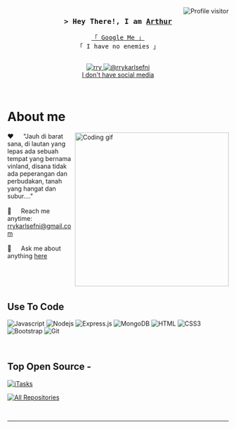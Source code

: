 <!--
<h2 align="center">
  Welcome to github arthur!
  <img src="https://media.giphy.com/media/hvRJCLFzcasrR4ia7z/giphy.gif" width="28">
</h2>
-->

<!--
<p align="center">
  <a href="https://github.com/Dhyghi"><img src="https://readme-typing-svg.herokuapp.com/?lines=Self%20Taught%20Programmer;Front%20End%20Developer;1.5%2B%20years%20of%20coding%20experience;Always%20learning%20new%20things&center=true&width=380&height=45"></a>
</p>

 -->

<a href="https://komarev.com/ghpvc/?username=Dhyghi">
  <img align="right" src="https://komarev.com/ghpvc/?username=Rifza123&label=Visitors&color=0e75b6&style=flat" alt="Profile visitor" />
</a>


<!-- Intro  -->
<h3 align="center">
        <samp>&gt; Hey There!, I am
                <b><a target="_blank" href="https://rry.com">Arthur</a></b>
        </samp>
</h3>


<p align="center"> 
  <samp>
    <a href="https://www.google.com/search?q=Dhyghi">「 Google Me 」</a>
    <br>
    「 I have no enemies 」
    <br>
    <br>
  </samp>
</p>

<p align="center">
 </a>
 <a href="https://youtube.com/@rrykarlsefni?si=WlPWz-8xShUOlHxS" target="_blank">
  <img src="https://img.shields.io/youtube/channel/views/UCEyVimXfcw-vL3TLSNxlyRQ" alt="rry" />
  </a> 
 <a href="https://vm.tiktok.com/ZS6Jt72MQ/" target="_blank">
  <img src="https://img.shields.io/badge/tiktok-fe4164?style=for-the-badge&logo=tiktok&logoColor=white" alt="@rrykarlsefni" />
    <br>
       I don't have social media
    <br>
    
 </a> 
</p>
<br />

<!-- About Section -->
 # About me
 
<p>
 <img align="right" width="350" src="/assets/programmer.gif" alt="Coding gif" />
  
 ❤️ &emsp; "Jauh di barat sana, di lautan yang lepas ada sebuah tempat yang bernama vinland, disana tidak ada peperangan dan perbudakan, tanah yang hangat dan subur...." <br/><br/>
 📧 &emsp; Reach me anytime: rrykarlsefni@gmail.com<br/><br/>
 💬 &emsp; Ask me about anything [here](https://github.com/Dhyghi/rry/issues)

</p>

<br/>
<br/>
<br/>

## Use To Code

![Javascript](https://img.shields.io/badge/Javascript-F0DB4F?style=for-the-badge&labelColor=black&logo=javascript&logoColor=F0DB4F)
![Nodejs](https://img.shields.io/badge/Nodejs-3C873A?style=for-the-badge&labelColor=black&logo=node.js&logoColor=3C873A)
![Express.js](https://img.shields.io/badge/Express.js-000000?style=for-the-badge&logo=express&logoColor=white)
![MongoDB](https://img.shields.io/badge/MongoDB-4EA94B?style=for-the-badge&logo=mongodb&logoColor=white)
![HTML](https://img.shields.io/badge/HTML5-E34F26?style=for-the-badge&logo=html5&logoColor=white)
![CSS3](https://img.shields.io/badge/CSS3-1572B6?style=for-the-badge&logo=css3&logoColor=white)
![Bootstrap](https://img.shields.io/badge/Bootstrap-563D7C?style=for-the-badge&logo=bootstrap&logoColor=white)
![Git](https://img.shields.io/badge/Git-F05032?style=for-the-badge&logo=git&logoColor=white)

<br/>

## Top Open Source -
[![iTasks](https://github-readme-stats.vercel.app/api/pin/?username=Dhyghi&repo=rry&border_color=7F3FBF&bg_color=0D1117&title_color=C9D1D9&text_color=8B949E&icon_color=7F3FBF)](https://github.com/Dhyghi/rry)
<p align="left">
  <a href="https://github.com/Rifza123?tab=repositories" target="_blank"><img alt="All Repositories" title="All Repositories" src="https://img.shields.io/badge/-All%20Repos-2962FF?style=for-the-badge&logo=koding&logoColor=white"/></a>
</p>

<br/>
<hr/>
<br/>
